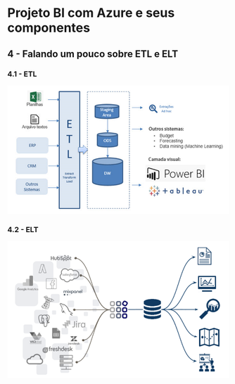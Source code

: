 # Projeto BI com Azure e seus componentes

## 4 - Falando um pouco sobre ETL e ELT

### 4.1 - ETL

![Image](./imagens/22_etl.png)

### 4.2 - ELT

![Image](./imagens/23_elt.png)
